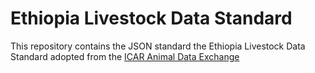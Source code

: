 # Ethiopia Livestock Data Standard
This repository contains the JSON standard the Ethiopia Livestock Data Standard adopted from the [ICAR Animal Data Exchange](https://github.com/adewg/ICAR/tree/ADE-1?tab=readme-ov-file)
